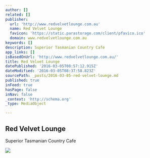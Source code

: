 ```yaml
---
author: []
related: []
publisher:
  url: 'http://www.redvelvetlounge.com.au'
  name: Red Velvet Lounge
  favicon: 'https://static.parastorage.com/client/pfavico.ico'
  domain: www.redvelvetlounge.com.au
keywords: []
description: Superior Tasmanian Country Cafe
app_links: []
isBasedOnUrl: 'http://www.redvelvetlounge.com.au/'
title: Red Velvet Lounge
datePublished: '2016-03-05T08:57:12.915Z'
dateModified: '2016-03-05T08:37:58.823Z'
sourcePath: _posts/2016-03-05-red-velvet-lounge.md
published: true
inFeed: true
hasPage: false
inNav: false
_context: 'http://schema.org'
_type: MediaObject

---
```

<article style=""><h1>Red Velvet Lounge</h1><p>Superior Tasmanian Country Cafe</p><img src="https://static.wixstatic.com/media/52b57e_4fe1ddd27d5047e39aefd617acd6ed8c.jpg" /></article>